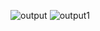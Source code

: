 ![output](https://user-images.githubusercontent.com/102661424/161433938-85e8bb1d-1d85-4477-9870-0cb5b23442ab.png)
![output1](https://user-images.githubusercontent.com/102661424/161433940-4803f760-4c81-497b-9955-c15227b6d064.png)

